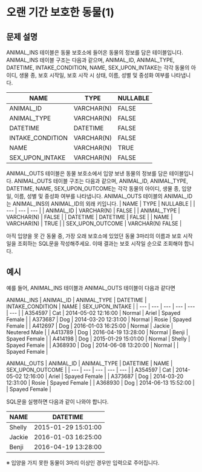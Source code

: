 # 오랜 기간 보호한 동물(1)

## 문제 설명
ANIMAL_INS 테이블은 동물 보호소에 들어온 동물의 정보를 담은 테이블입니다. ANIMAL_INS 테이블 구조는 다음과 같으며, ANIMAL_ID, ANIMAL_TYPE, DATETIME, INTAKE_CONDITION, NAME, SEX_UPON_INTAKE는 각각 동물의 아이디, 생물 종, 보호 시작일, 보호 시작 시 상태, 이름, 성별 및 중성화 여부를 나타냅니다.

| NAME | TYPE | NULLABLE |
| --- | --- | --- | 
| ANIMAL_ID | VARCHAR(N) | FALSE | 
| ANIMAL_TYPE | VARCHAR(N) | FALSE | 
| DATETIME | DATETIME | FALSE | 
| INTAKE_CONDITION | VARCHAR(N) | FALSE | 
| NAME | VARCHAR(N) | TRUE | 
| SEX_UPON_INTAKE | VARCHAR(N) | FALSE | 

ANIMAL_OUTS 테이블은 동물 보호소에서 입양 보낸 동물의 정보를 담은 테이블입니다. ANIMAL_OUTS 테이블 구조는 다음과 같으며, ANIMAL_ID, ANIMAL_TYPE, DATETIME, NAME, SEX_UPON_OUTCOME는 각각 동물의 아이디, 생물 종, 입양일, 이름, 성별 및 중성화 여부를 나타냅니다. ANIMAL_OUTS 테이블의 ANIMAL_ID는 ANIMAL_INS의 ANIMAL_ID의 외래 키입니다.
| NAME | TYPE | NULLABLE |
| --- | --- | --- | 
| ANIMAL_ID | VARCHAR(N) | FALSE | 
| ANIMAL_TYPE | VARCHAR(N) | FALSE | 
| DATETIME | DATETIME | FALSE | 
| NAME | VARCHAR(N) | TRUE | 
| SEX_UPON_OUTCOME | VARCHAR(N)	FALSE | 

아직 입양을 못 간 동물 중, 가장 오래 보호소에 있었던 동물 3마리의 이름과 보호 시작일을 조회하는 SQL문을 작성해주세요. 이때 결과는 보호 시작일 순으로 조회해야 합니다.

## 예시
예를 들어, ANIMAL_INS 테이블과 ANIMAL_OUTS 테이블이 다음과 같다면

ANIMAL_INS
| ANIMAL_ID | ANIMAL_TYPE | DATETIME | INTAKE_CONDITION | NAME | SEX_UPON_INTAKE | 
| --- | --- | --- | --- | --- | --- |
| A354597 | Cat | 2014-05-02 12:16:00 | Normal | Ariel | Spayed Female | 
| A373687 | Dog | 2014-03-20 12:31:00 | Normal | Rosie | Spayed Female | 
| A412697 | Dog | 2016-01-03 16:25:00 | Normal | Jackie | Neutered Male | 
| A413789 | Dog | 2016-04-19 13:28:00 | Normal | Benji | Spayed Female | 
| A414198 | Dog | 2015-01-29 15:01:00 | Normal | Shelly | Spayed Female | 
| A368930 | Dog | 2014-06-08 13:20:00 | Normal |   | Spayed Female | 

ANIMAL_OUTS
| ANIMAL_ID | ANIMAL_TYPE | DATETIME | NAME | SEX_UPON_OUTCOME | 
| --- | --- | --- | --- | --- |
| A354597 | Cat | 2014-05-02 12:16:00 | Ariel | Spayed Female | 
| A373687 | Dog | 2014-03-20 12:31:00 | Rosie | Spayed Female | 
| A368930 | Dog | 2014-06-13 15:52:00 |   | Spayed Female | 

SQL문을 실행하면 다음과 같이 나와야 합니다.

| NAME | DATETIME | 
| --- | --- | 
| Shelly | 2015-01-29 15:01:00 | 
| Jackie | 2016-01-03 16:25:00 | 
| Benji | 2016-04-19 13:28:00 | 

※ 입양을 가지 못한 동물이 3마리 이상인 경우만 입력으로 주어집니다.